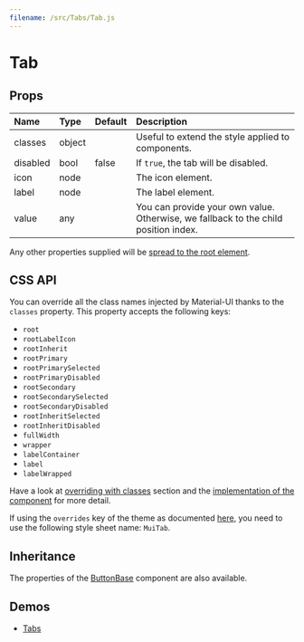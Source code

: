 ```yaml
---
filename: /src/Tabs/Tab.js
---
```


<!--- This documentation is automatically generated, do not try to edit it. -->

# Tab



## Props

| Name | Type | Default | Description |
|:-----|:-----|:--------|:------------|
| <span class="prop-name">classes</span> | <span class="prop-type">object |  | Useful to extend the style applied to components. |
| <span class="prop-name">disabled</span> | <span class="prop-type">bool | <span class="prop-default">false</span> | If `true`, the tab will be disabled. |
| <span class="prop-name">icon</span> | <span class="prop-type">node |  | The icon element. |
| <span class="prop-name">label</span> | <span class="prop-type">node |  | The label element. |
| <span class="prop-name">value</span> | <span class="prop-type">any |  | You can provide your own value. Otherwise, we fallback to the child position index. |

Any other properties supplied will be [spread to the root element](/guides/api#spread).

## CSS API

You can override all the class names injected by Material-UI thanks to the `classes` property.
This property accepts the following keys:
- `root`
- `rootLabelIcon`
- `rootInherit`
- `rootPrimary`
- `rootPrimarySelected`
- `rootPrimaryDisabled`
- `rootSecondary`
- `rootSecondarySelected`
- `rootSecondaryDisabled`
- `rootInheritSelected`
- `rootInheritDisabled`
- `fullWidth`
- `wrapper`
- `labelContainer`
- `label`
- `labelWrapped`

Have a look at [overriding with classes](/customization/overrides#overriding-with-classes) section
and the [implementation of the component](https://github.com/mui-org/material-ui/tree/v1-beta/src/Tabs/Tab.js)
for more detail.

If using the `overrides` key of the theme as documented
[here](/customization/themes#customizing-all-instances-of-a-component-type),
you need to use the following style sheet name: `MuiTab`.

## Inheritance

The properties of the [ButtonBase](/api/button-base) component are also available.

## Demos

- [Tabs](/demos/tabs)

